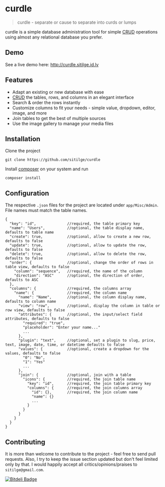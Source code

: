 # curdle

> curdle - separate or cause to separate into curds or lumps

curdle is a simple database administration tool for simple [CRUD] operations using almost any relational database you prefer.

## Demo

See a live demo here: http://curdle.sitilge.id.lv

## Features

- Adapt an existing or new database with ease
- [CRUD] the tables, rows, and columns in an elegant interface
- Search & order the rows instantly
- Customize columns to fit your needs - simple value, dropdown, editor, image, and more
- Join tables to get the best of multiple sources
- Use the image gallery to manage your media files

## Installation

Clone the project
```
git clone https://github.com/sitilge/curdle
```
Install [composer] on your system and run
```
composer install
```

## Configuration

The respective ```.json``` files for the project are located under ```app/Misc/Admin```. File names must match the table names.
```
{
  "key": "id",              //required, the table primary key
  "name": "Users",          //optional, the table display name, defaults to table name
  "create": true,           //optional, allow to create a new row, defaults to false
  "update": true,           //optional, allow to update the row, defaults to false
  "delete": true,           //optional, allow to delete the row, defaults to false
  "order": {                //optional, change the order of rows in table view, defaults to false
    "column": "sequence",   //required, the name of the column
    "direction": "ASC"      //optional, the direction of order, defaults to ASC
  },
  "columns": {              //required, the columns array
    "name": {               //required, the column name
      "name": "Name",       //optional, the column display name, defaults to column name
      "view": "row",        //optional, display the column in table or row view, defaults to false
      "attributes": {       //optional, the input/select field attributes, defaults to false
        "required": "true",
        "placeholder": "Enter your name..."
        ...
      },
      "plugin": "text",     //optional, set a plugin to slug, price, text, image, date, time, or datetime defaults to false
      "values": {           //optional, create a dropdown for the values, defaults to false
        "0": "No",
        "1": "Yes"
        ...
      },
      "join": {             //optional, join with a table
        "icons": {          //required, the join table name
          "key": "id",      //required, the join table primary key
          "columns": {      //required, the join columns array
            "id": {},       //required, the join column name
            "name": {}
            ...
          }
        }
      }
    }
  }
}
```

## Contributing

It is more than welcome to contribute to the project - feel free to send pull requests. Also, I try to keep the issue section updated but don't feel limited only by that. I would happily accept all critics/opinions/praises to ```sitilge@gmail.com```.

[CRUD]: <https://en.wikipedia.org/wiki/Create,_read,_update_and_delete>
[composer]: <https://getcomposer.org/download/>
[abimo]: <https://github.com/sitilge/abimo>

[![Bitdeli Badge](https://d2weczhvl823v0.cloudfront.net/sitilge/curdle/trend.png)](https://bitdeli.com/free "Bitdeli Badge")